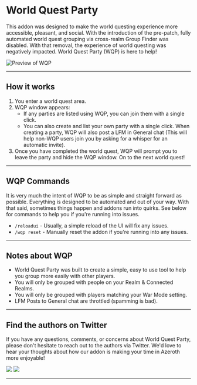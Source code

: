 # World Quest Party
This addon was designed to make the world questing experience more accessible, pleasant, and social. With the introduction of the pre-patch, fully automated world quest grouping via cross-realm Group Finder was disabled. With that removal, the experience of world questing was negatively impacted. World Quest Party (WQP) is here to help!

![Preview of WQP](http://accomp.me/wp-content/uploads/2018/08/wqp-preview.png "Preview of WQP")

---

## How it works
1. You enter a world quest area.
2. WQP window appears:
    - If any parties are listed using WQP, you can join them with a single click.
    - You can also create and list your own party with a single click. When creating a party, WQP will also post a LFM in General chat (This will help non-WQP users join you by asking for a whisper for an automatic invite).
3. Once you have completed the world quest, WQP will prompt you to leave the party and hide the WQP window. On to the next world quest!

---

## WQP Commands
It is very much the intent of WQP to be as simple and straight forward as possible. Everything is designed to be automated and out of your way. With that said, sometimes things happen and addons run into quirks. See below for commands to help you if you're running into issues.

- `/reloadui` - Usually, a simple reload of the UI will fix any issues.
- `/wqp reset` - Manually reset the addon if you're running into any issues.

---

## Notes about WQP
- World Quest Party was built to create a simple, easy to use tool to help you group more easily with other players.
- You will only be grouped with people on your Realm & Connected Realms.
- You will only be grouped with players matching your War Mode setting.
- LFM Posts to General chat are throttled (spamming is bad).

---

## Find the authors on Twitter
If you have any questions, comments, or concerns about World Quest Party, please don't hesitate to reach out to the authors via Twitter. We'd love to hear your thoughts about how our addon is making your time in Azeroth more enjoyable!

[![](http://accomp.me/wp-content/uploads/2018/07/button-accomp-1.png)](https://twitter.com/Accomp) [![](http://accomp.me/wp-content/uploads/2018/07/button-thebackstabi.png)](https://twitter.com/TheBackStabi)

---